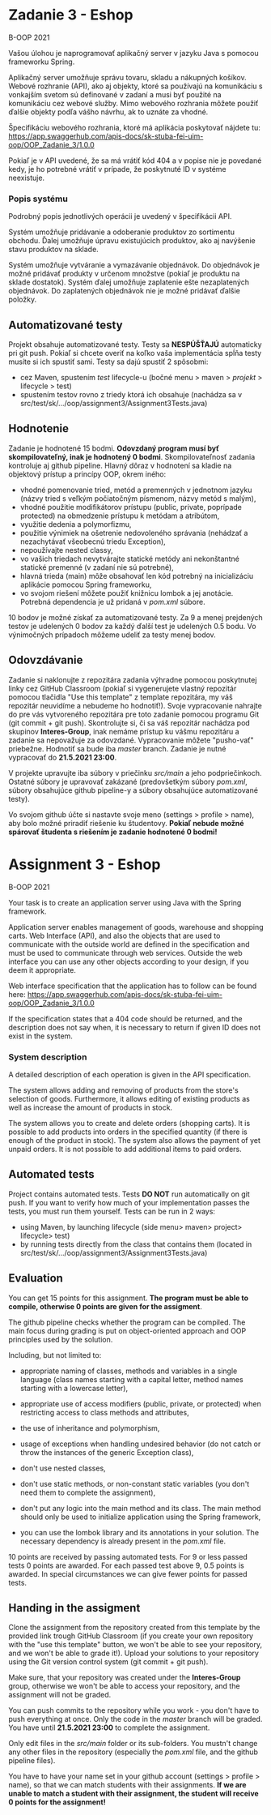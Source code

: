 # Zadanie 3 - Eshop
B-OOP 2021

Vašou úlohou je naprogramovať aplikačný server v jazyku Java s pomocou frameworku Spring.

Aplikačný server umožňuje správu tovaru, skladu a nákupných košíkov.
Webové rozhranie (API), ako aj objekty, ktoré sa používajú na komunikáciu s vonkajším svetom sú definované v zadaní a musi byť použité na komunikáciu cez webové služby. Mimo webového rozhrania môžete použiť ďalšie objekty podľa vášho návrhu, ak to uznáte za vhodné.

Špecifikáciu webového rozhrania, ktoré má aplikácia poskytovať nájdete tu: https://app.swaggerhub.com/apis-docs/sk-stuba-fei-uim-oop/OOP_Zadanie_3/1.0.0

Pokiaľ je v API uvedené, že sa má vrátiť kód 404 a v popise nie je povedané kedy, je ho potrebné vrátiť v prípade, že poskytnuté ID v systéme neexistuje.

### Popis systému

Podrobný popis jednotlivých operácii je uvedený v špecifikácii API.

Systém umožňuje pridávanie a odoberanie produktov zo sortimentu obchodu. Ďalej umožňuje úpravu existujúcich produktov, ako aj navýšenie stavu produktov na sklade.

Systém umožňuje vytváranie a vymazávanie objednávok. Do objednávok je možné pridávať produkty v určenom množstve (pokiaľ je produktu na sklade dostatok). Systém ďalej umožňuje zaplatenie ešte nezaplatených objednávok. Do zaplatených objednávok nie je možné pridávať ďalšie položky.

## Automatizované testy

Projekt obsahuje automatizované testy. Testy sa **NESPÚŠŤAJÚ** automaticky pri git push. Pokiaľ si chcete overiť na koľko vaša implementácia spĺňa testy musíte si ich spustiť sami. Testy sa dajú spustiť 2 spôsobmi:
* cez Maven, spustením _test_ lifecycle-u (bočné menu > maven > _projekt_ > lifecycle > test)
* spustením testov rovno z triedy ktorá ich obsahuje (nachádza sa v src/test/sk/.../oop/assignment3/Assignment3Tests.java)

## Hodnotenie

Zadanie je hodnotené 15 bodmi. **Odovzdaný program musí byť skompilovateľný, inak je
hodnotený 0 bodmi**. Skompilovateľnosť zadania kontroluje aj github pipeline. Hlavný dôraz v hodnotení sa kladie na objektový prístup a princípy OOP,
okrem iného:

* vhodné pomenovanie tried, metód a premenných v jednotnom jazyku (názvy tried s veľkým počiatočným písmenom, názvy metód s malým),
* vhodné použitie modifikátorov prístupu (public, private, poprípade protected) na obmedzenie prístupu k metódam a atribútom,
* využitie dedenia a polymorfizmu,
* použitie výnimiek na ošetrenie nedovoleného správania (nehádzať a nezachytávať všeobecnú triedu Exception),
* nepoužívajte nested classy,
* vo vašich triedach nevytvárajte statické metódy ani nekonštantné statické premenné (v zadaní nie sú potrebné),
* hlavná trieda (main) môže obsahovať len kód potrebný na inicializáciu aplikácie pomocou Spring frameworku,
* vo svojom riešení môžete použiť knižnicu lombok a jej anotácie. Potrebná dependencia je už pridaná v _pom.xml_ súbore.

10 bodov je možné získať za automatizované testy. Za 9 a menej prejdených testov je udelených 0 bodov za každý ďalší test je udelených 0.5 bodu. Vo výnimočných prípadoch môžeme udeliť za testy menej bodov.

## Odovzdávanie
Zadanie si naklonujte z repozitára zadania výhradne pomocou poskytnutej linky cez GitHub Classroom (pokiaľ si vygenerujete vlastný repozitár pomocou tlačidla "Use this template" z template repozitára, my váš repozitár neuvidíme a nebudeme ho hodnotiť!). Svoje vypracovanie nahrajte do pre vás vytvoreného repozitára pre toto zadanie pomocou programu Git (git commit + git push).
Skontrolujte si, či sa váš repozitár nachádza pod skupinov **Interes-Group**, inak nemáme prístup ku vášmu repozitáru a zadanie sa nepovažuje za odovzdané. Vypracovanie môžete "pusho-vať" priebežne. Hodnotiť sa bude iba _master_ branch. Zadanie je nutné vypracovať do **21.5.2021 23:00**.

V projekte upravujte iba súbory v priečinku _src/main_ a jeho podpriečinkoch. Ostatné súbory je upravovať zakázané (predovšetkým súbory _pom.xml_, súbory obsahujúce github pipeline-y a súbory obsahujúce automatizované testy).

Vo svojom github účte si nastavte svoje meno (settings > profile > name), aby bolo možné priradiť riešenie ku študentovy. **Pokiaľ nebude možné spárovať študenta s riešením je zadanie hodnotené 0 bodmi!**


# Assignment 3 - Eshop

B-OOP 2021

Your task is to create an application server using Java with the Spring framework.

Application server  enables management of goods, warehouse and shopping carts. Web Interface (API), and also the objects that are used to communicate with the outside world are defined in the specification and must be used to communicate through web services. Outside the web interface you can use any other objects according to your design, if you deem it appropriate.

Web interface specification that the application has to follow can be found here: https://app.swaggerhub.com/apis-docs/sk-stuba-fei-uim-oop/OOP_Zadanie_3/1.0.0

If the specification states that a 404 code should be returned, and the description does not say when, it is necessary to return if given ID does not exist in the system.

### System description

A detailed description of each operation is given in the API specification.

The system allows adding and removing of products from the store's selection of goods. Furthermore, it allows editing of existing products as well as increase the amount of products in stock.

The system allows you to create and delete orders (shopping carts). It is possible to add products into orders in the specified quantity (if there is enough of the product in stock). The system also allows the payment of yet unpaid orders. It is not possible to add additional items to paid orders.

## Automated tests
Project contains automated tests. Tests **DO NOT** run automatically on git push. If you want to verify how much of your implementation passes the tests, you must run them yourself. Tests can be run in 2 ways:

* using Maven, by launching lifecycle (side menu> maven> project> lifecycle> test)
* by running tests directly from the class that contains them (located in src/test/sk/.../oop/assignment3/Assignment3Tests.java)

## Evaluation

You can get 15 points for this assignment. **The program must be able to compile, otherwise 0 points are given for the assigment**.

The github pipeline checks whether the program can be compiled. The main focus during grading is put on object-oriented approach and OOP principles used by the solution.

Including, but not limited to:

* appropriate naming of classes, methods and variables in a single language (class names starting with a capital letter, method names starting with a lowercase letter),

* appropriate use of access modifiers (public, private, or protected) when restricting access to class methods and attributes,

* the use of inheritance and polymorphism,

* usage of exceptions when handling undesired behavior (do not catch or throw the instances of the generic Exception class),

* don't use nested classes,

* don't use static methods, or non-constant static variables (you don't need them to complete the assignment),

* don't put any logic into the main method and its class. The main method should only be used to initialize application using the Spring framework,

* you can use the lombok library and its annotations in your solution. The necessary dependency is already present in the _pom.xml_ file.

10 points are received by passing automated tests. For 9 or less passed tests 0 points are awarded. For each passed test above 9, 0.5 points is awarded. In special circumstances we can give fewer points for passed tests.

## Handing in the assigment

Clone the assignment from the repository created from this template by the provided link trough GitHub Classroom (if you create your own repository with the "use this template" button, we won't be able to see your repository, and we won't be able to grade it!). Upload your solutions to your repository using the Git version control system (git commit + git push).

Make sure, that your repository was created under the **Interes-Group** group, otherwise we won't be able to access your repository, and the assignment will not be graded.

You can push commits to the repository while you work - you don't have to push everything at once. Only the code in the _master_ branch will be graded. You have until **21.5.2021 23:00** to complete the assignment.

Only edit files in the _src/main_ folder or its sub-folders. You mustn't change any other files in the repository (especially the _pom.xml_ file, and the github pipeline files).

You have to have your name set in your github account (settings > profile > name), so that we can match students with their assignments. **If we are unable to match a student with their assignment, the student will receive 0 points for the assignment!**

